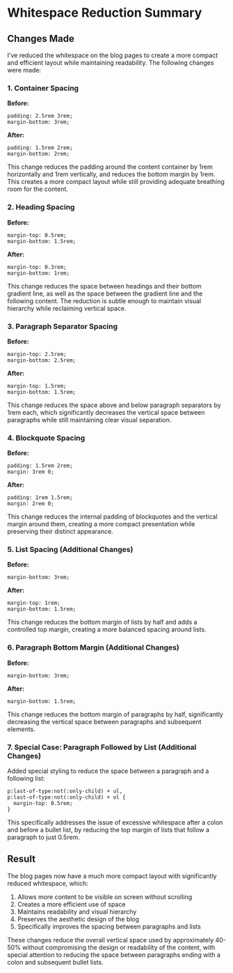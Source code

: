 # Whitespace Reduction Summary

## Changes Made

I've reduced the whitespace on the blog pages to create a more compact and efficient layout while maintaining readability. The following changes were made:

### 1. Container Spacing

**Before:**
```
padding: 2.5rem 3rem;
margin-bottom: 3rem;
```

**After:**
```
padding: 1.5rem 2rem;
margin-bottom: 2rem;
```

This change reduces the padding around the content container by 1rem horizontally and 1rem vertically, and reduces the bottom margin by 1rem. This creates a more compact layout while still providing adequate breathing room for the content.

### 2. Heading Spacing

**Before:**
```
margin-top: 0.5rem;
margin-bottom: 1.5rem;
```

**After:**
```
margin-top: 0.3rem;
margin-bottom: 1rem;
```

This change reduces the space between headings and their bottom gradient line, as well as the space between the gradient line and the following content. The reduction is subtle enough to maintain visual hierarchy while reclaiming vertical space.

### 3. Paragraph Separator Spacing

**Before:**
```
margin-top: 2.5rem;
margin-bottom: 2.5rem;
```

**After:**
```
margin-top: 1.5rem;
margin-bottom: 1.5rem;
```

This change reduces the space above and below paragraph separators by 1rem each, which significantly decreases the vertical space between paragraphs while still maintaining clear visual separation.

### 4. Blockquote Spacing

**Before:**
```
padding: 1.5rem 2rem;
margin: 3rem 0;
```

**After:**
```
padding: 1rem 1.5rem;
margin: 2rem 0;
```

This change reduces the internal padding of blockquotes and the vertical margin around them, creating a more compact presentation while preserving their distinct appearance.

### 5. List Spacing (Additional Changes)

**Before:**
```
margin-bottom: 3rem;
```

**After:**
```
margin-top: 1rem;
margin-bottom: 1.5rem;
```

This change reduces the bottom margin of lists by half and adds a controlled top margin, creating a more balanced spacing around lists.

### 6. Paragraph Bottom Margin (Additional Changes)

**Before:**
```
margin-bottom: 3rem;
```

**After:**
```
margin-bottom: 1.5rem;
```

This change reduces the bottom margin of paragraphs by half, significantly decreasing the vertical space between paragraphs and subsequent elements.

### 7. Special Case: Paragraph Followed by List (Additional Changes)

Added special styling to reduce the space between a paragraph and a following list:

```
p:last-of-type:not(:only-child) + ul,
p:last-of-type:not(:only-child) + ol {
  margin-top: 0.5rem;
}
```

This specifically addresses the issue of excessive whitespace after a colon and before a bullet list, by reducing the top margin of lists that follow a paragraph to just 0.5rem.

## Result

The blog pages now have a much more compact layout with significantly reduced whitespace, which:

1. Allows more content to be visible on screen without scrolling
2. Creates a more efficient use of space
3. Maintains readability and visual hierarchy
4. Preserves the aesthetic design of the blog
5. Specifically improves the spacing between paragraphs and lists

These changes reduce the overall vertical space used by approximately 40-50% without compromising the design or readability of the content, with special attention to reducing the space between paragraphs ending with a colon and subsequent bullet lists.
